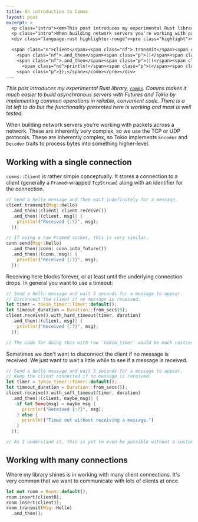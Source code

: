 ```yaml
---
title: An introduction to Comms
layout: post
excerpt: >
  <p class="intro"><em>This post introduces my experimental Rust library, <a href="https://github.com/46bit/comms"><code>comms</code></a>. Comms makes it much easier to build asynchronous servers with Futures and Tokio by implementing common operations in reliable, convenient code. There is a lot left to do but the functionality presented here is working and most is well tested.</em></p>
  <p class="intro">When building network servers you're working with packets across a network. These are inherently very complex, so we use the TCP or UDP protocols. These are inherently complex, so Tokio implements <code>Encoder</code> and <code>Decoder</code> traits to process bytes into something higher-level.</p>
  <div class="language-rust highlighter-rouge"><pre class="highlight"><code><span class="c">// Send a hello message and then wait indefinitely for a message.</span>

  <span class="n">client</span><span class="nf">.transmit</span><span class="p">(</span><span class="nn">Msg</span><span class="p">::</span><span class="n">Hello</span><span class="p">)</span>
    <span class="nf">.and_then</span><span class="p">(|</span><span class="n">client</span><span class="p">|</span> <span class="n">client</span><span class="nf">.receive</span><span class="p">())</span>
    <span class="nf">.and_then</span><span class="p">(|(</span><span class="n">client</span><span class="p">,</span> <span class="n">msg</span><span class="p">)|</span> <span class="p">{</span>
      <span class="nd">println!</span><span class="p">(</span><span class="s">"Received {:?}"</span><span class="p">,</span> <span class="n">msg</span><span class="p">);</span>
    <span class="p">});</span></code></pre></div>
---
```


<p class="intro"><em>This post introduces my experimental Rust library, <a href="https://github.com/46bit/comms"><code>comms</code></a>. Comms makes it much easier to build asynchronous servers with Futures and Tokio by implementing common operations in reliable, convenient code. There is a lot left to do but the functionality presented here is working and most is well tested.</em></p>

<p class="intro">When building network servers you're working with packets across a network. These are inherently very complex, so we use the TCP or UDP protocols. These are inherently complex, so Tokio implements <code>Encoder</code> and <code>Decoder</code> traits to process bytes into something higher-level.</p>

## Working with a single connection

`comms::Client` is rather simple conceptually. It stores a connection to a client (generally a `Framed`-wrapped `TcpStream`) along with an identifier for the connection.

<!-- ``` rust
// Sometimes we use an unidentified `Client`. Here we set the ID to an empty tuple `()`.
Client::new((), socket)
``` -->

``` rust
// Send a hello message and then wait indefinitely for a message.
client.transmit(Msg::Hello)
  .and_then(|client| client.receive())
  .and_then(|(client, msg)| {
    println!("Received {:?}", msg);
  });

// If using a raw Framed socket, this is very similar.
conn.send(Msg::Hello)
  .and_then(|conn| conn.into_future())
  .and_then(|(conn, msg)| {
    println!("Received {:?}", msg);
  });
```

Receiving here blocks forever, or at least until the underlying connection drops. In general you want to use a timeout:

``` rust
// Send a hello message and wait 5 seconds for a message to appear.
// Disconnect the client if no message is received.
let timer = tokio_timer::Timer::default();
let timeout_duration = Duration::from_secs(5);
client.receive().with_hard_timeout(timer, duration)
  .and_then(|(client, msg)| {
    println!("Received {:?}", msg);
  });

// The code for doing this with raw `tokio_timer` would be much nastier.
```

Sometimes we don't want to disconnect the client if no message is received. We just want to wait a little while to see if a message is received.

``` rust
// Send a hello message and wait 5 seconds for a message to appear.
// Keep the client connected if no message is received.
let timer = tokio_timer::Timer::default();
let timeout_duration = Duration::from_secs(5);
client.receive().with_soft_timeout(timer, duration)
  .and_then(|(client, maybe_msg)| {
    if let Some(msg) = maybe_msg {
      println!("Received {:?}", msg);
    } else {
      println!("Timed out without receiving a message.")
    }
  });

// As I understand it, this is yet to even be possible without a custom implementation of Future.
```

## Working with many connections

Where my library shines is in working with many client connections. It's very common that we want to communicate with lots of clients at once.

``` rust
let mut room = Room::default();
room.insert(client0);
room.insert(client1);
room.transmit(Msg::Hello)
  .and_then();
```
